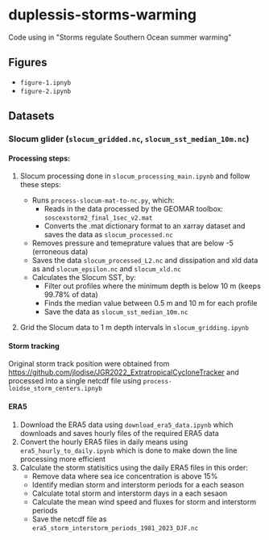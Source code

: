 # duplessis-storms-warming
Code using in "Storms regulate Southern Ocean summer warming"

## Figures

- `figure-1.ipnyb`
- `figure-2.ipynb`

## Datasets 

### Slocum glider (`slocum_gridded.nc`, `slocum_sst_median_10m.nc`)

#### Processing steps:

1. Slocum processing done in `slocum_processing_main.ipynb` and follow these steps:

	- Runs `process-slocum-mat-to-nc.py`, which:
		- Reads in the data processed by the GEOMAR toolbox: `soscexstorm2_final_1sec_v2.mat`
		- Converts the .mat dictionary format to an xarray dataset and saves the data as `slocum_processed.nc`
	- Removes pressure and temeprature values that are below -5 (erroneous data)
	- Saves the data `slocum_processed_L2.nc` and dissipation and xld data as and `slocum_epsilon.nc` and `slocum_xld.nc`
	- Calculates the Slocum SST, by:
		- Filter out profiles where the minimum depth is below 10 m (keeps 99.78% of data)
		- Finds the median value between 0.5 m and 10 m for each profile
		- Save the data as `slocum_sst_median_10m.nc`

2. Grid the Slocum data to 1 m depth intervals in `slocum_gridding.ipynb`

#### Storm tracking

Original storm track position were obtained from https://github.com/jlodise/JGR2022_ExtratropicalCycloneTracker and processed into a single netcdf file using `process-loidse_storm_centers.ipnyb`

#### ERA5

1. Download the ERA5 data using `download_era5_data.ipynb` which downloads and saves hourly files of the required ERA5 data
2. Convert the hourly ERA5 files in daily means using `era5_hourly_to_daily.ipynb` which is done to make down the line processing more efficient
3. Calculate the storm statisitics using the daily ERA5 files in this order:
	- Remove data where sea ice concentration is above 15%
	- Identify median storm and interstorm periods for a each season
	- Calculate total storm and interstorm days in a each sesaon
	- Calculate the mean wind speed and fluxes for storm and interstorm periods
	- Save the netcdf file as `era5_storm_interstorm_periods_1981_2023_DJF.nc`
